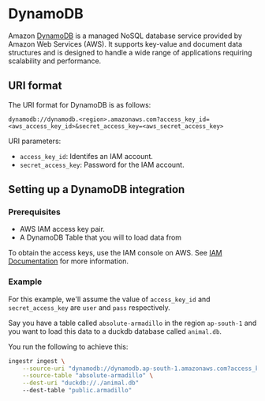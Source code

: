 # DynamoDB

Amazon [DynamoDB](https://aws.amazon.com/dynamodb/) is a managed NoSQL database service provided by Amazon Web Services (AWS). It supports key-value and document data structures and is designed to handle a wide range of applications requiring scalability and performance. 

## URI format

The URI format for DynamoDB is as follows:
```plaintext
dynamodb://dynamodb.<region>.amazonaws.com?access_key_id=<aws_access_key_id>&secret_access_key=<aws_secret_access_key>
```

URI parameters:

- `access_key_id`: Identifes an IAM account. 
- `secret_access_key`: Password for the IAM account.


## Setting up a DynamoDB integration

### Prerequisites
* AWS IAM access key pair.
* A DynamoDB Table that you will to load data from

To obtain the access keys, use the IAM console on AWS. See [IAM Documentation](https://docs.aws.amazon.com/IAM/latest/UserGuide/id_credentials_access-keys.html) for more information.

### Example

For this example, we'll assume the value of `access_key_id` and `secret_access_key` are `user` and `pass` respectively.

Say you have a table called `absolute-armadillo` in the region `ap-south-1` and you want to load this data to a duckdb database called `animal.db`.

You run the following to achieve this:
```sh
ingestr ingest \
    --source-uri "dynamodb://dynamodb.ap-south-1.amazonaws.com?access_key_id=user&secret_access_key=pass" \
    --source-table "absolute-armadillo" \
    --dest-uri "duckdb://./animal.db"
    --dest-table "public.armadillo"
```

